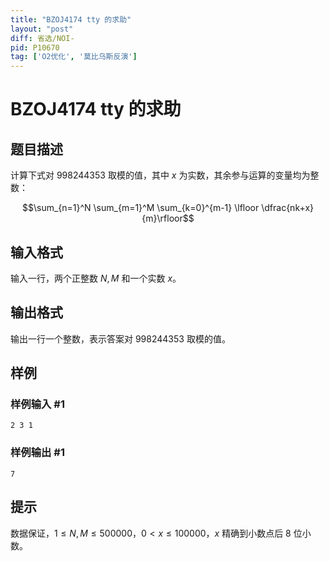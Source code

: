 ```yaml
---
title: "BZOJ4174 tty 的求助"
layout: "post"
diff: 省选/NOI-
pid: P10670
tag: ['O2优化', '莫比乌斯反演']
---
```

# BZOJ4174 tty 的求助
## 题目描述

计算下式对 $998244353$ 取模的值，其中 $x$ 为实数，其余参与运算的变量均为整数：

$$\sum_{n=1}^N \sum_{m=1}^M \sum_{k=0}^{m-1} \lfloor \dfrac{nk+x}{m}\rfloor$$
## 输入格式

输入一行，两个正整数 $N,M$ 和一个实数 $x$。
## 输出格式

输出一行一个整数，表示答案对 $998244353$ 取模的值。
## 样例

### 样例输入 #1
```
2 3 1 
```
### 样例输出 #1
```
7
```
## 提示

数据保证，$1\leq N,M\leq 500000$，$0<x\leq 100000$，$x$ 精确到小数点后 $8$ 位小数。

